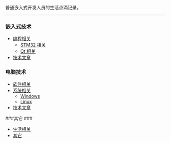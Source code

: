 普通嵌入式开发人员的生活点滴记录。

***
### 嵌入式技术 ###
* [编程相关](Embedded:Program:pindex)
    * [STM32 相关]() 
    * [Qt 相关]()
* [技术文章](Embedded:Article:aindex)

### 电脑技术 ###
* [软件相关]()
* [系统相关]()
    * [Windows]() 
    * [Linux]()
* [技术文章]()

###其它 ###
* [生活相关]()
* [其它]()
